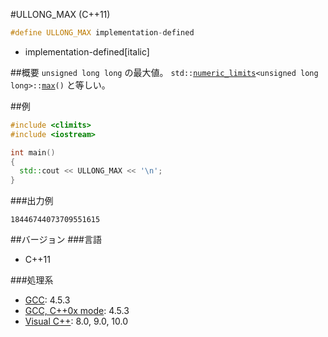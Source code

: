 #ULLONG_MAX (C++11)
```cpp
#define ULLONG_MAX implementation-defined
```
* implementation-defined[italic]

##概要
`unsigned long long` の最大値。
`std::`[`numeric_limits`](/reference/limits/numeric_limits.md)`<unsigned long long>::`[`max`](/reference/limits/numeric_limits/max.md)`()` と等しい。


##例
```cpp
#include <climits>
#include <iostream>

int main()
{
  std::cout << ULLONG_MAX << '\n';
}
```


###出力例
```
18446744073709551615
```

##バージョン
###言語
- C++11

###処理系
- [GCC](/implementation#gcc.md): 4.5.3
- [GCC, C++0x mode](/implementation#gcc.md): 4.5.3
- [Visual C++](/implementation#visual_cpp.md): 8.0, 9.0, 10.0

